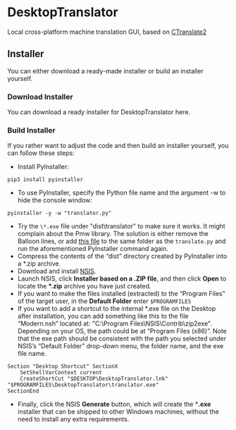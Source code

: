 # DesktopTranslator
Local cross-platform machine translation GUI, based on [CTranslate2](https://github.com/OpenNMT/CTranslate2)


## Installer

You can either download a ready-made installer or build an installer yourself.

### Download Installer

You can download a ready installer for DesktopTranslator here.

### Build Installer

If you rather want to adjust the code and then build an installer yourself, you can follow these steps:

* Install PyInstaller:
```
pip3 install pyinstaller
```

* To use PyInstaller, specify the Python file name and the argument -w to hide the console window:
```
pyinstaller -y -w "translator.py"
```
* Try the `\*.exe` file under "dist\translator" to make sure it works. It might complain about the Pmw library. The solution is either remove the Balloon lines, or add [this file](https://gist.github.com/ymoslem/c4b0cd287c7d5f2b7279dfce354d389b) to the same folder as the `translate.py` and run the aforementioned PyInstaller command again.
* Compress the contents of the “dist” directory created by PyInstaller into a *.zip archive.
* Download and install [NSIS](https://nsis.sourceforge.io/Download).
* Launch NSIS, click **Installer based on a .ZIP file**, and then click **Open** to locate the **\*.zip** archive you have just created.
* If you want to make the files installed (extracted) to the “Program Files” of the target user, in the **Default Folder** enter `$PROGRAMFILES`
* If you want to add a shortcut to the internal *.exe file on the Desktop after installation, you can add something like this to the file “Modern.nsh” located at: "C:\Program Files\NSIS\Contrib\zip2exe\". Depending on your OS, the path could be at “Program Files (x86)”. Note that the exe path should be consistent with the path you selected under NSIS’s “Default Folder” drop-down menu, the folder name, and the exe file name.
```
Section "Desktop Shortcut" SectionX
    SetShellVarContext current
    CreateShortCut "$DESKTOP\DesktopTranslator.lnk" "$PROGRAMFILES\DesktopTranslator\translator.exe"
SectionEnd
```
* Finally, click the NSIS **Generate** button, which will create the ***.exe** installer that can be shipped to other Windows machines, without the need to install any extra requirements.

